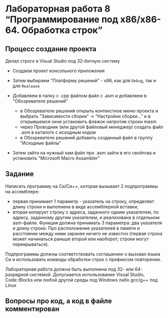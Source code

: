 # Лабораторная работа 8 “Программирование под x86/x86-64. Обработка строк”

## Процесс создание проекта

Делал строго в Visual Studio под 32-битную систему
- Создаем проект консольного приложения

- Затем выбираем "Платформу решений" - x86, как для `Debug`, так и для `Realease`

- Добавляем в папку с .cpp файлом файл с .asm и добавляем в "Обозревателе решений"
   -  в Обозревателе решений открыть контекстное меню проекта и выбрать “Зависимости сборки” -> “Настройки сборки...” и в открывшемся окне установить флажок напротив строки masm
   - через Проводник (или другой файловый менеджер) создать файл .asm в каталоге с исходным кодом
   - в Обозревателе решений добавить созданный файл в группу “Исходные файлы”

- Затем зайти на нужный нам файл про .asm зайти в его свойтсва и установить "Microsoft Macro Assambler"

## Задание 

Написать программу на Си/Си++, которая вызывает 2 подпрограммы на ассемблере:
-  первая принимает 1 параметр - указатель на строку, определяет длину строки и
выполнена в виде ассемблерной вставки;
-  вторая копирует строку с адреса, заданного одним указателем, по адресу,
заданному другим указателем, и реализована в отдельном asm-файле. Функция
должна принимать 3 параметра: два указателя и длину строки. Про
расположение указателей в памяти и расстояние между ними заранее ничего не
известно (первая строка может начинаться раньше второй или наоборот; строки
могут перекрываться).

Подпрограммы должны соответствовать соглашению о вызовах языка Си и
использовать команды обработки строк с префиксом повторения.

Лабораторная работа должна быть выполнена под 32- или 64-разрядной системой.
Допускается использование Visual Studio, Code::Blocks или любой другой среды под
Windows либо gcc/g++ под Linux

## Вопросы про код, а код в файле комментирован
